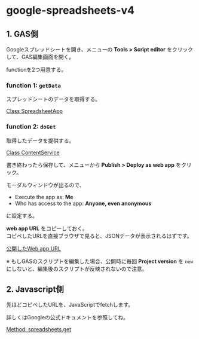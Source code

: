 # google-spreadsheets-v4

## 1. GAS側

Googleスプレッドシートを開き、メニューの __Tools > Script editor__ をクリックして、GAS編集画面を開く。

functionを2つ用意する。

### function 1: `getData`

スプレッドシートのデータを取得する。

[Class SpreadsheetApp](https://developers.google.com/apps-script/reference/spreadsheet/spreadsheet-app)

### function 2: `doGet`

取得したデータを提供する。

[Class ContentService](https://developers.google.com/apps-script/reference/content/content-service)

書き終わったら保存して、メニューから __Publish > Deploy as web app__ をクリック。

モーダルウィンドウが出るので、

- Execute the app as: __Me__
- Who has access to the app: __Anyone, even anonymous__

に設定する。

__web app URL__ をコピーしておく。  
コピペしたURLを直接ブラウザで見ると、JSONデータが表示されるはずです。

[公開したWeb app URL](https://script.googleusercontent.com/macros/echo?user_content_key=p9d-fcKtgrgEMAhgqpk4XDr_W285WtrkUqJKcVthvVyi9CkS_WOQfg9aTvCE6cKM3HoaxyxJDXlQkg2eub9dSvdhw26S9palm5_BxDlH2jW0nuo2oDemN9CCS2h10ox_1xSncGQajx_ryfhECjZEnP2rgGKjcrtYBJ-2I5bI52mdRlJcHBjxQZIsd6IqZ_hMuco-216wQMcwxGkg_iFjBKOIp7sEUsJ2&lib=MMq1tVr6UW_E01TntsBOM9_RWp2vJfyNW)

※ もしGASのスクリプトを編集した場合、公開時に毎回 __Project version__ を `new` にしないと、編集後のスクリプトが反映されないので注意。

## 2. Javascript側

先ほどコピペしたURLを、JavaScriptでfetchします。

詳しくはGoogleの公式ドキュメントを参照してね。

[Method: spreadsheets.get](https://developers.google.com/sheets/api/reference/rest/v4/spreadsheets/get?apix_params=%7B%22spreadsheetId%22%3A%221Xlw2faMX2GEPSmfe7gthLgTP07I_EMleq_TX0y30ZGE%22%7D)